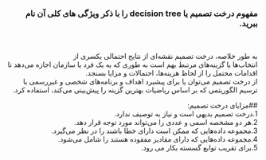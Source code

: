 <div dir="rtl">
  
### مفهوم درخت تصمیم یا decision tree را با ذکر ویژگی های کلی آن نام ببرید.
<br/>

به طور خلاصه، درخت تصمیم نقشه‌ای از نتایج احتمالی یکسری از 
<br/>
انتخاب‌ها یا گزینه‌های مرتبط بهم است به طوری که به یک فرد یا سازمان اجازه می‌دهد تا اقدامات محتمل را از لحاظ هزینه‌ها، احتمالات و مزایا بسنجد. 
<br/>
از درخت تصمیم می‌توان یا برای پیشبرد اهداف و برنامه‌های شخصی و غیررسمی یا ترسیم الگوریتمی که بر اساس ریاضیات بهترین گزینه را پیش‌بینی می‌کند، استفاده کرد.
  
 ##مزایای درخت تصمیم:
  <br/>
1.درخت تصمیم بدیهی است و نیاز به توصیف ندارد.
  <br/>
2.هر دو مشخصه اسمی و عددی را می‌­تواند مورد توجه قرار دهد.
  <br/>
3.مجموعه داده‌­هایی که ممکن است دارای خطا باشند را در نظر می‌­گیرد.
  <br/>
4.مجموعه داده­‌هایی که دارای مقادیر مفقوده هستند را شامل می­‌شود.
  <br/>
5.برای تقریب توابع گسسته بکار می رود.
  </div>

